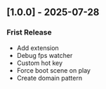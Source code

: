 ## [1.0.0] - 2025-07-28
### Frist Release
- Add extension
- Debug fps watcher
- Custom hot key
- Force boot scene on play
- Create domain pattern